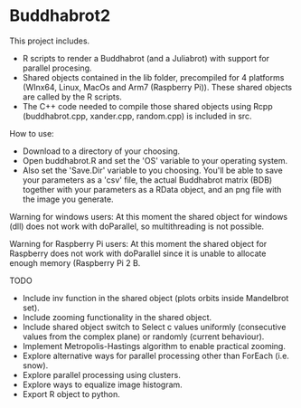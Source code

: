 Buddhabrot2
===========
This project includes.

* R scripts to render a Buddhabrot (and a Juliabrot) with support for parallel procesing.
* Shared objects contained in the lib folder, precompiled for 4 platforms (WInx64, Linux, MacOs and Arm7 (Raspberry Pi)). These shared objects are called by the R scripts.
* The C++ code needed to compile those shared objects using Rcpp (buddhabrot.cpp, xander.cpp, random.cpp) is included in src.

How to use:
* Download to a directory of your choosing. 
* Open buddhabrot.R and set the 'OS' variable to your operating system. 
* Also set the 'Save.Dir' variable to you choosing. You'll be able to save your parameters as a 'csv' file, the actual Buddhabrot matrix (BDB) together with your parameters as a RData object, and an png file with the image you generate.

Warning for windows users: At this moment the shared object for windows (dll) does not work with doParallel, so multithreading is not possible.

Warning for Raspberry Pi users: At this moment the shared object for Raspberry does not work with doParallel since it is unable to allocate enough memory (Raspberry Pi 2 B.

TODO

* Include inv function in the shared object (plots orbits inside Mandelbrot set).
* Include zooming functionality in the shared object.
* Include shared object switch to Select c values uniformly (consecutive values from the complex plane) or randomly (current behaviour).
* Implement Metropolis-Hastings algorithm to enable practical zooming.
* Explore alternative ways for parallel processing other than ForEach (i.e. snow).
* Explore parallel processing using clusters.
* Explore ways to equalize image histogram.
* Export R object to python.



